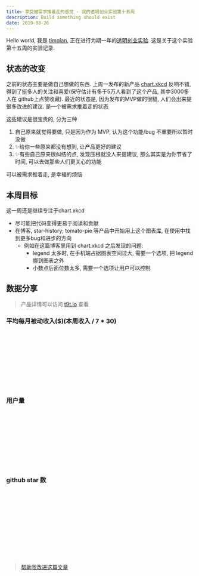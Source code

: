 ```yaml
---
title: 享受被需求推着走的感觉 - 我的透明创业实验第十五周
description: Build something should exist
date: 2019-08-26
---
```


Hello world, 我是 [timqian](https://github.com/timqian), 正在进行为期一年的[透明创业实验](https://blog.t9t.io/transparent-startup-experiment-2019-05-20/). 这是关于这个实验第十五周的实验记录.

## 状态的改变

之前的状态主要是做自己想做的东西. 上周一发布的新产品 [chart.xkcd](https://github.com/timqian/chart.xkcd) 反响不错, 得到了挺多人的关注和喜爱(保守估计有多于5万人看到了这个产品, 其中3000多人在 github上点赞收藏). 最近的状态是, 因为发布的MVP做的很糙, 人们会出来提很多改进的建议. 是一个被需求推着走的状态

这些建议是很宝贵的, 分为三种

1. 自己原来就觉得要做, 只是因为作为 MVP, 认为这个功能/bug 不重要所以暂时没做
2. ✨给你一些原来都没有想到, 让产品更好的建议
3. ✨有些自己原来很纠结的点, 发现压根就没人来提建议, 那么其实是为你节省了时间, 可以去做那些人们更关心的功能

可以被需求推着走, 是幸福的烦恼

## 本周目标

这一周还是继续专注于chart.xkcd

- 尽可能把代码变得更易于阅读和贡献
- 在博客, star-history; tomato-pie 等产品中开始用上这个图表库, 在使用中找到更多bug和进步的方向
  - 例如在这篇博客里用到 chart.xkcd 之后发现的问题: 
    - legend 太多时, 在手机端占据图表空间过大, 需要一个选项, 把 legend 挪到图表之外
    - 小数点后面位数太多, 需要一个选项让用户可以控制

## 数据分享

> 产品详情可以访问 [t9t.io](https://t9t.io) 查看

### 平均每月被动收入($)(本周收入 / 7 * 30)
<svg id="incomeChart"></svg>

### 用户量
<svg id="userChart"></svg>

### github star 数
<svg id="starChart"></svg>

<br/>

> [帮助我改进这篇文章](https://github.com/t9tio/blog/blob/master/source/_posts/t9t-week15.md)

<script src="https://cdn.jsdelivr.net/npm/chart.xkcd@1.0.7/dist/chart.xkcd.min.js"></script>

<script>
var usersvg = document.getElementById('userChart');
var starsvg = document.getElementById('starChart');
var incomesvg = document.getElementById('incomeChart');

new chartXkcd.XY(usersvg, {
  xLabel: 'weeks',
  data: {
      datasets: [{
          label: 'wewe',
          data: [{x:0, y:0}, {x:1, y:0}, {x:2, y:0}, {x:3, y:0}, {x:4,y:60},{x:5,y:80},{x:6,y:91},{x:7,y:95},{x:8,y:95},{x:9,y:103},{x:10,y:103},{x:11,y:103},{x:12,y:103},{x:13,y:103},{x:14,y:103}]
      },{
          label: 'open source jobs',
          data: [{x:0,y:39},{x:1,y:60},{x:2,y:62},{x:3,y:80},{x:4,y:101},{x:5,y:105},{x:6,y:109},{x:7,y:111},{x:8,y:113},{x:9,y:114},{x:10,y:119},{x:11,y:121},{x:12,y:122},{x:13,y:123},{x:14,y:123},]
      },{
          label: 'tomato-pie',
          data: [{x:0,y:653},{x:1,y:673},{x:2,y:722},{x:3,y:634},{x:4,y:647},{x:5,y:705},{x:6,y:681},{x:7,y:714},{x:8,y:712},{x:9,y:733},{x:10,y:774},{x:11,y:779},{x:12,y:801},{x:13,y:821},{x:14,y:898}]
      },{
          label: 'star-history',
          data: [{x:0,y:21},{x:1,y:21},{x:2,y:28},{x:3,y:33},{x:4,y:33},{x:5,y:34},{x:6,y:39},{x:7,y:38},{x:8,y:40},{x:9,y:47},{x:10,y:48},{x:11,y:50},{x:12,y:61},{x:13,y:58},{x:14,y:55}]
      }]
  },
  options: {
    showLine: true,
    dotSize: 0.5,
    xTickCount: 5,
  }
});

new chartXkcd.XY(starsvg, {
  xLabel: 'weeks',
  data: {
    datasets: [{
        label: 'wewe',
        data: [{x:0,y:0},{x:1,y:0},{x:2,y:0},{x:3,y:0},{x:4,y:0},{x:5,y:11},{x:6,y:33},{x:7,y:57},{x:8,y:70},{x:9,y:77},{x:10,y:78},{x:11,y:102},{x:12,y:103},{x:13,y:108},{x:14,y:111}]
    },{
        label: 'open source jobs',
        data: [{x:0,y:731},{x:1,y:764},{x:2,y:763},{x:3,y:821},{x:4,y:872},{x:5,y:891},{x:6,y:898},{x:7,y:903},{x:8,y:934},{x:9,y:940},{x:10,y:956},{x:11,y:962},{x:12,y:966},{x:13,y:967},{x:14,y:976}]
    },{
        label: 'tomato-pie',
        data: [{x:0,y:107},{x:1,y:113},{x:2,y:117},{x:3,y:118},{x:4,y:125},{x:5,y:126},{x:6,y:128},{x:7,y:129},{x:8,y:134},{x:9,y:134},{x:10,y:136},{x:11,y:136},{x:12,y:139},{x:13,y:139},{x:14,y:141}]
    },{
        label: 'star-history',
        data: [{x:0,y:921},{x:1,y:998},{x:2,y:1110},{x:3,y:1129},{x:4,y:1154},{x:5,y:1178},{x:6,y:1190},{x:7,y:1216},{x:8,y:1238},{x:9,y:1246},{x:10,y:1276},{x:11,y:1291},{x:12,y:1299},{x:13,y:1308},{x:14,y:1328}]
    }, {
        label: 'chart.xkcd',
        data: [{x:0,y:0},{x:1,y:0},{x:2,y:0},{x:3,y:0},{x:4,y:0},{x:5,y:0},{x:6,y:0},{x:7,y:0},{x:8,y:0},{x:9,y:0},{x:10,y:0},{x:11,y:0},{x:12,y:3},{x:13,y:500},{x:14,y:3069}]
    }]
  },
  options: {
    showLine: true,
    dotSize: 0.5,
    xTickCount: 5,
  }
});

new chartXkcd.XY(incomesvg, {
  xLabel: 'weeks',
  data: {
    datasets: [{
        label: 'star-history 插件',
        data: [{x:0,y:0.69},{x:1,y:0},{x:2,y:25.7},{x:3,y:12.8},{x:4,y:0},{x:5,y:8.571428571428571},{x:6,y:4.285714285714286},{x:7,y:4.285714285714286},{x:8,y:8.571428571428571},{x:9,y:8.571428571428571},{x:10,y:4.285714285714286},{x:11,y:17.142857142857142},{x:12,y:8.571428571428571},{x:13,y:3/7*30},{x:14,y:1/7*30}]
    }, {
        label: 'patron',
        data: [{x:0,y:0},{x:1,y:0},{x:2,y:0},{x:3,y:0},{x:4,y:0},{x:5,y:0},{x:6,y:0},{x:7,y:0},{x:8,y:0},{x:9,y:0},{x:10,y:0},{x:11,y:1},{x:12,y:1},{x:13,y:2},{x:14,y:8}]
    }]
  },
  options: {
    showLine: true,
    dotSize: 0.5,
    xTickCount: 5,
  },
});

</script>
